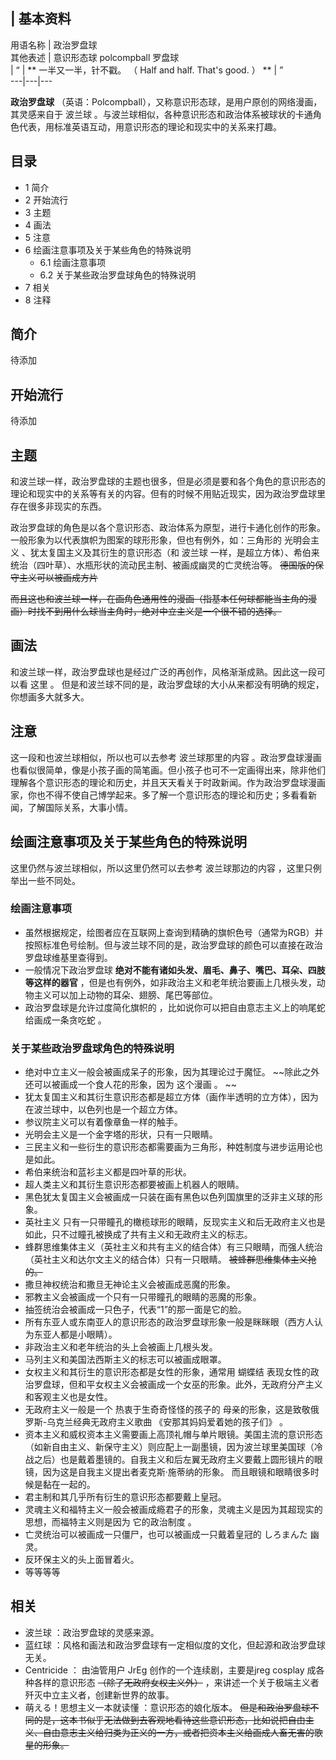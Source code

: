 |  **基本资料**  
---  
用语名称  |  政治罗盘球   
其他表述  |  意识形态球  polcompball  罗盘球   
|  “  |  ** 一半又一半，针不戳。  （  Half and half. That's good.  ）  ** |  ”   
---|---|---  
  
**政治罗盘球** （英语：Polcompball），又称意识形态球，是用户原创的网络漫画，其灵感来自于  波兰球
。与波兰球相似，各种意识形态和政治体系被球状的卡通角色代表，用标准英语互动，用意识形态的理论和现实中的关系来打趣。

##  目录

  * 1  简介 
  * 2  开始流行 
  * 3  主题 
  * 4  画法 
  * 5  注意 
  * 6  绘画注意事项及关于某些角色的特殊说明 
    * 6.1  绘画注意事项 
    * 6.2  关于某些政治罗盘球角色的特殊说明 
  * 7  相关 
  * 8  注释 

##  简介

待添加

##  开始流行

待添加

##  主题

和波兰球一样，政治罗盘球的主题也很多，但是必须是要和各个角色的意识形态的理论和现实中的关系等有关的内容。但有的时候不用贴近现实，因为政治罗盘球里存在很多非现实的东西。

政治罗盘球的角色是以各个意识形态、政治体系为原型，进行卡通化创作的形象。一般形象为以代表旗帜为图案的球形形象，但也有例外，如：三角形的  光明会主义
、犹太复国主义及其衍生的意识形态（和  波兰球  一样，是超立方体）、希伯来统治（四叶草）、水瓶形状的流动民主制、被画成幽灵的亡灵统治等。
~~德国版的保守主义可以被画成方片~~

~~而且这也和波兰球一样，在画角色通用性的漫画（指基本任何球都能当主角的漫画）时找不到用什么球当主角时，绝对中立主义是一个很不错的选择。~~

##  画法

和波兰球一样，政治罗盘球也是经过广泛的再创作，风格渐渐成熟。因此这一段可以看  这里  。
但是和波兰球不同的是，政治罗盘球的大小从来都没有明确的规定，你想画多大就多大。

##  注意

这一段和也波兰球相似，所以也可以去参考  波兰球那里的内容
。政治罗盘球漫画也看似很简单，像是小孩子画的简笔画。但小孩子也可不一定画得出来，除非他们理解各个意识形态的理论和历史，并且天天看关于时政新闻。作为政治罗盘球漫画家，你也不得不使自己博学起来。多了解一个意识形态的理论和历史；多看看新闻，了解国际关系，大事小情。

##  绘画注意事项及关于某些角色的特殊说明

这里仍然与波兰球相似，所以这里仍然可以去参考  波兰球那边的内容  ，这里只例举出一些不同处。

###  绘画注意事项

  * 虽然根据规定，绘图者应在互联网上查询到精确的旗帜色号（通常为RGB）并按照标准色号绘制。但与波兰球不同的是，政治罗盘球的颜色可以直接在政治罗盘球维基里查得到。 
  * 一般情况下政治罗盘球 **绝对不能有诸如头发、眉毛、鼻子、嘴巴、耳朵、四肢等这样的器官** ，但是也有例外，如非政治主义和老年统治要画上几根头发，动物主义可以加上动物的耳朵、翅膀、尾巴等部位。 
  * 政治罗盘球是允许过度简化旗帜的  ，比如说你可以把自由意志主义上的响尾蛇给画成一条贪吃蛇  。 

###  关于某些政治罗盘球角色的特殊说明

  * 绝对中立主义一般会被画成呆子的形象，因为其理论过于魔怔。 ~~除此之外还可以被画成一个食人花的形象，因为 这个漫画  。 ~~
  * 犹太复国主义和其衍生意识形态都是超立方体（画作半透明的立方体），因为在波兰球中，以色列也是一个超立方体。 
  * 参议院主义可以有着像章鱼一样的触手。 
  * 光明会主义是一个金字塔的形状，只有一只眼睛。 
  * 三民主义和一些衍生的意识形态都需要画为三角形，种姓制度与进步运用论也是如此。 
  * 希伯来统治和蓝衫主义都是四叶草的形状。 
  * 超人类主义和其衍生意识形态都要被画上机器人的眼睛。 
  * 黑色犹太复国主义会被画成一只装在画有黑色以色列国旗里的泛非主义球的形象。 
  * 英社主义  只有一只带瞳孔的橄榄球形的眼睛，反现实主义和后无政府主义也是如此，只不过瞳孔被换成了共有主义和无政府主义的标志。 
  * 蜂群思维集体主义（英社主义和共有主义的结合体）有三只眼睛，而强人统治（英社主义和达尔文主义的结合体）只有一只眼睛。 ~~被蜂群思维集体主义抢的。~~
  * 撒旦神权统治和撒旦无神论主义会被画成恶魔的形象。 
  * 邪教主义会被画成一个只有一只带瞳孔的眼睛的恶魔的形象。 
  * 抽签统治会被画成一只色子，代表“1”的那一面是它的脸。 
  * 所有东亚人或东南亚人的意识形态的政治罗盘球形象一般是眯眯眼（西方人认为东亚人都是小眼睛）。 
  * 非政治主义和老年统治的头上会被画上几根头发。 
  * 马列主义和美国法西斯主义的标志可以被画成眼罩。 
  * 女权主义和其衍生的意识形态都是女性的形象，通常用  蝴蝶结  表现女性的政治罗盘球，但和平女权主义会被画成一个女巫的形象。此外，无政府分产主义和客观主义也是女性。 
  * 无政府主义一般是一个  热衷于生奇奇怪怪的孩子的  母亲的形象，这是致敬俄罗斯-乌克兰经典无政府主义歌曲  《安那其妈妈爱着她的孩子们》  。 
  * 资本主义和威权资本主义需要画上高顶礼帽与单片眼镜。美国主流的意识形态（如新自由主义、新保守主义）则应配上一副墨镜，因为波兰球里美国球（冷战之后）也是戴着墨镜的。自我主义和后左翼无政府主义要戴上圆形镜片的眼镜，因为这是自我主义提出者麦克斯·施蒂纳的形象。  而且眼镜和眼睛很多时候是黏在一起的。 
  * 君主制和其几乎所有衍生的意识形态都要戴上皇冠。 
  * 灵魂主义和福特主义一般会被画成瘾君子的形象，灵魂主义是因为其超现实的思想，而福特主义则是因为  它的政治制度  。 
  * 亡灵统治可以被画成一只僵尸，也可以被画成一只戴着皇冠的  しろまんた  幽灵。 
  * 反环保主义的头上面冒着火。 
  * 等等等等 

##  相关

  * 波兰球  ：政治罗盘球的灵感来源。 
  * 蓝红球  ：风格和画法和政治罗盘球有一定相似度的文化，但起源和政治罗盘球无关。 
  * Centricide  ： 由油管用户  JrEg  创作的一个连续剧，主要是jreg  cosplay  成各种各样的意识形态 ~~（除了无政府女权主义外）~~ ，来讲述一个关于极端主义者歼灭中立主义者，创建新世界的故事。 
  * 萌える！思想主义一本就读懂  ：意识形态的娘化版本。 ~~但是和政治罗盘球不同的是，这本书似乎无法做到去客观地看待这些意识形态，比如说把自由主义、自由意志主义给归类为正义的一方，或者把资本主义给画成人畜无害的歌星的形象。~~